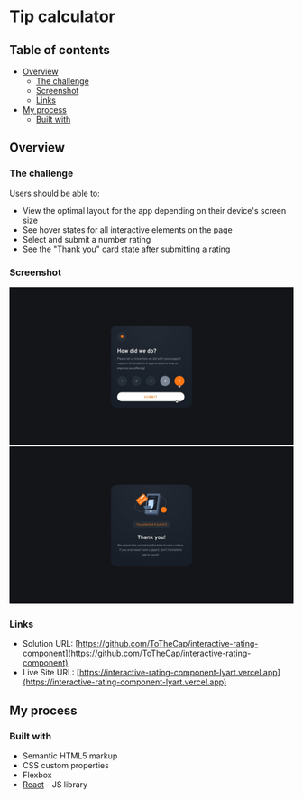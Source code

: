 # Tip calculator

## Table of contents

- [Overview](#overview)
  - [The challenge](#the-challenge)
  - [Screenshot](#screenshot)
  - [Links](#links)
- [My process](#my-process)
  - [Built with](#built-with)

## Overview

### The challenge

Users should be able to:

- View the optimal layout for the app depending on their device's screen size
- See hover states for all interactive elements on the page
- Select and submit a number rating
- See the "Thank you" card state after submitting a rating

### Screenshot

![](./src/assets/active-states.jpg)
![](./src/assets/desktop-thank-you-state.jpg)

### Links

- Solution URL: [https://github.com/ToTheCap/interactive-rating-component](https://github.com/ToTheCap/interactive-rating-component)
- Live Site URL: [https://interactive-rating-component-lyart.vercel.app](https://interactive-rating-component-lyart.vercel.app)

## My process

### Built with

- Semantic HTML5 markup
- CSS custom properties
- Flexbox
- [React](https://reactjs.org/) - JS library
